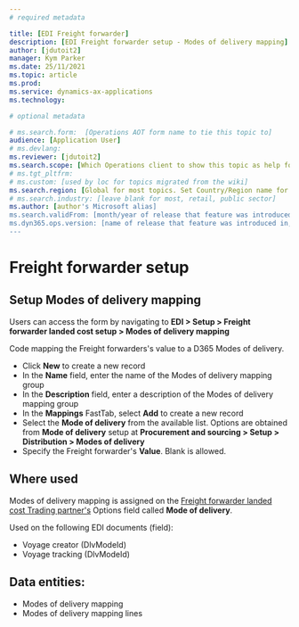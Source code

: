 ```yaml
---
# required metadata

title: [EDI Freight forwarder]
description: [EDI Freight forwarder setup - Modes of delivery mapping]
author: [jdutoit2]
manager: Kym Parker
ms.date: 25/11/2021
ms.topic: article
ms.prod: 
ms.service: dynamics-ax-applications
ms.technology: 

# optional metadata

# ms.search.form:  [Operations AOT form name to tie this topic to]
audience: [Application User]
# ms.devlang: 
ms.reviewer: [jdutoit2]
ms.search.scope: [Which Operations client to show this topic as help for, to be set by content strategist, see list here: https://microsoft.sharepoint.com/teams/DynDoc/_layouts/15/WopiFrame.aspx?sourcedoc={23419e1c-eb64-42e9-aa9b-79875b428718}&action=edit&wd=target%28Core%20Dynamics%20AX%20CP%20requirements%2Eone%7C4CC185C0%2DEFAA%2D42CD%2D94B9%2D8F2A45E7F61A%2FVersions%20list%20for%20docs%20topics%7CC14BE630%2D5151%2D49D6%2D8305%2D554B5084593C%2F%29]
# ms.tgt_pltfrm: 
# ms.custom: [used by loc for topics migrated from the wiki]
ms.search.region: [Global for most topics. Set Country/Region name for localizations]
# ms.search.industry: [leave blank for most, retail, public sector]
ms.author: [author's Microsoft alias]
ms.search.validFrom: [month/year of release that feature was introduced in, in format yyyy-mm-dd]
ms.dyn365.ops.version: [name of release that feature was introduced in, see list here: https://microsoft.sharepoint.com/teams/DynDoc/_layouts/15/WopiFrame.aspx?sourcedoc={23419e1c-eb64-42e9-aa9b-79875b428718}&action=edit&wd=target%28Core%20Dynamics%20AX%20CP%20requirements%2Eone%7C4CC185C0%2DEFAA%2D42CD%2D94B9%2D8F2A45E7F61A%2FVersions%20list%20for%20docs%20topics%7CC14BE630%2D5151%2D49D6%2D8305%2D554B5084593C%2F%29]
---
```


# Freight forwarder setup
## Setup Modes of delivery mapping

Users can access the form by navigating to **EDI > Setup > Freight forwarder landed cost setup > Modes of delivery mapping**

Code mapping the Freight forwarders's value to a D365 Modes of delivery. <br>

- Click **New** to create a new record
-	In the **Name** field, enter the name of the Modes of delivery mapping group
-	In the **Description** field, enter a description of the Modes of delivery mapping group
-	In the **Mappings** FastTab, select **Add** to create a new record
-	Select the **Mode of delivery** from the available list. Options are obtained from **Mode of delivery** setup at **Procurement and sourcing > Setup > Distribution > Modes of delivery**
-	Specify the Freight forwarder's **Value**. Blank is allowed.

## Where used
Modes of delivery mapping is assigned on the [Freight forwarder landed cost Trading partner's](../Trading%20partner.md) Options field called **Mode of delivery**.

Used on the following EDI documents (field):
- Voyage creator (DlvModeId)
- Voyage tracking (DlvModeId)

## Data entities:
- Modes of delivery mapping
- Modes of delivery mapping lines
